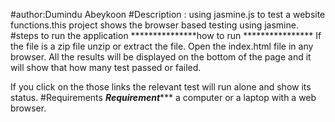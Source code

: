 #author:Dumindu Abeykoon
#Description : using jasmine.js to test a website functions.this project shows the browser based testing using jasmine.
#steps to run the application
***************how to run ****************
If the file is a zip file unzip or extract the file.
Open the index.html file in any browser.
All the results will be displayed on the bottom of the page and it will show that how many test passed or failed.

If you click on the those links the relevant test will run alone and show its status.
#Requirements
*********Requirement************
a computer or a laptop with a web browser.